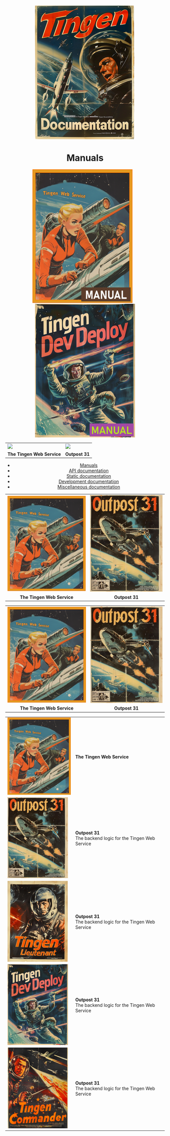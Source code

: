 <!-- u250812 -->

<div align="center">

  ![logo](.github/img/logo/TngnDocProj-320x420.png)

# Manuals

[![Tingen Web Service Manual](/.github/img/logo/man/TngnDocProj-TngnWsvcMan-316x420.png)](./tngnwsvc/)&nbsp;&nbsp;&nbsp;&nbsp;
[![Tingen DevDeploy Manual](/.github/img/logo/man/TngnDocProj-TngnDvdpMan-320x420.png)](./tngndvdp/)










</div>















<div align="center">
<table>
  <tr>
    <td>
      <a HREF="https://github.com/spectrum-health-systems/tingen-documentation-project/blob/main/man/tngnwsvc/TngnWsvcMan-home.md"><img src="https://github.com/spectrum-health-systems/tingen-documentation-project/blob/main/.github/img/logo/man/TngnDocProj-TngnWsvcMan-320x420.png"></a>
    </td>
    <td>
      <a HREF="https://github.com/spectrum-health-systems/tingen-documentation-project/blob/main/man/tngndvdp/TngnDvdpMan-home.md"><img src="https://github.com/spectrum-health-systems/tingen-documentation-project/blob/main/.github/img/logo/man/TngnDocProj-TngnDvdpMan-320x420.png"></a>
    </td>
  </tr>
  <tr>
    <td align="center">
      <b>The Tingen Web Service</b>
    </td>
    <td align="center">
      <b>Outpost 31</b><br>
    </td>
  </tr>
</table>


* [Manuals](./man/)
* [API documentation](./docs/api/)
* [Static documentation](./static/)
* [Development documentation](./dev/)
* [Miscellaneous documentation](./misc)
















<div align="center">
<table>
  <tr>
    <td>
      <a HREF="https://github.com/spectrum-health-systems/tingen-web-service"><img src="https://github.com/spectrum-health-systems/tingen-web-service/blob/main/.github/img/logo/TngnWsvc-345x418.png"></a>
    </td>
    <td>
      <a HREF="https://github.com/spectrum-health-systems/outpost31"><img src="https://github.com/spectrum-health-systems/outpost31/blob/main/.github/img/logo/TngnOpto-320x420.png"></a>
    </td>
  </tr>
  <tr>
    <td align="center">
      <b>The Tingen Web Service</b>
    </td>
    <td align="center">
      <b>Outpost 31</b><br>
    </td>
  </tr>
</table>

















<div align="center">
<table>
  <tr>
    <td>
      <a HREF="https://github.com/spectrum-health-systems/tingen-web-service"><img src="https://github.com/spectrum-health-systems/tingen-web-service/blob/main/.github/img/logo/TngnWsvc-320x388.png"></a>
    </td>
    <td>
      <a HREF="https://github.com/spectrum-health-systems/outpost31"><img src="https://github.com/spectrum-health-systems/outpost31/blob/main/.github/img/logo/TngnOpto-320x388.png"></a>
    </td>
  </tr>
  <tr>
    <td align="center">
      <b>The Tingen Web Service</b>
    </td>
    <td align="center">
      <b>Outpost 31</b><br>
    </td>
  </tr>
</table>









<div align="center">
<table>
  <tr>
    <td>
      <img src="https://github.com/spectrum-health-systems/tingen-web-service/raw/development/.github/image/logo/tngnsrvc-228x278.png"></a>
    </td>
    <td>
      <b>The Tingen Web Service</b>
    </td>
  </tr>
  <tr>
    <td>
      <a HREF="https://github.com/spectrum-health-systems/outpost31"><img src="https://github.com/spectrum-health-systems/outpost31/blob/main/.github/image/logo/o31-194x254.png"></a>
    </td>
    <td>
      <b>Outpost 31</b><br>
      The backend logic for the Tingen Web Service
    </td>
  </tr>
  <tr>
    <td>
      <a HREF="https://github.com/spectrum-health-systems/tingen-lieutenant"><img src="https://github.com/spectrum-health-systems/tingen-lieutenant/blob/main/.github/image/logo/tngnltnt-194x254.png"></a>
    </td>
    <td>
      <b>Outpost 31</b><br>
      The backend logic for the Tingen Web Service
    </td>
  </tr>
  <tr>
    <td>
      <a HREF="https://github.com/spectrum-health-systems/tingen-dev-deploy"><img src="https://github.com/spectrum-health-systems/tingen-dev-deploy/blob/main/.github/image/logo/tngndvdp-194x254.png"></a>
    </td>
    <td>
      <b>Outpost 31</b><br>
      The backend logic for the Tingen Web Service
    </td>
  </tr>
  <tr>
    <td>
      <a HREF="https://github.com/spectrum-health-systems/tingen-commander"><img src="https://github.com/spectrum-health-systems/tingen-commander/blob/main/.github/image/logo/tngncmdr-194x254.png"></a>
    </td>
    <td>
      <b>Outpost 31</b><br>
      The backend logic for the Tingen Web Service
    </td>
  </tr>
</table>

</div>

